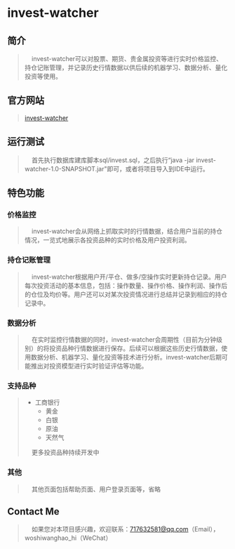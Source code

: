 # invest-watcher
## 简介
>&nbsp;&nbsp;&nbsp;&nbsp;invest-watcher可以对股票、期货、贵金属投资等进行实时价格监控、持仓记账管理，并记录历史行情数据以供后续的机器学习、数据分析、量化投资等使用。   
## 官方网站
> [invest-watcher](http://94.191.80.104:8080)
## 运行测试
>&nbsp;&nbsp;&nbsp;&nbsp;首先执行数据库建库脚本sql/invest.sql，之后执行“java -jar invest-watcher-1.0-SNAPSHOT.jar"即可，或者将项目导入到IDE中运行。
## 特色功能
### 价格监控
>&nbsp;&nbsp;&nbsp;&nbsp;invest-watcher会从网络上抓取实时的行情数据，结合用户当前的持仓情况，一览式地展示各投资品种的实时价格及用户投资利润。    
### 持仓记账管理
>&nbsp;&nbsp;&nbsp;&nbsp;invest-watcher根据用户开/平仓、做多/空操作实时更新持仓记录。用户每次投资活动的基本信息，包括：操作数量、操作价格、操作利润、操作后的仓位及均价等。用户还可以对某次投资情况进行总结并记录到相应的持仓记录中。
### 数据分析   
>&nbsp;&nbsp;&nbsp;&nbsp;在实时监控行情数据的同时，invest-watcher会周期性（目前为分钟级别）的将投资品种行情数据进行保存。后续可以根据这些历史行情数据，使用数据分析、机器学习、量化投资等技术进行分析。invest-watcher后期可能推出对投资模型进行实时验证评估等功能。
### 支持品种
>+ 工商银行
>   + 黄金
>   + 白银
>   + 原油
>   + 天然气   
>
> &nbsp;&nbsp;&nbsp;&nbsp;更多投资品种持续开发中
### 其他
>&nbsp;&nbsp;&nbsp;&nbsp;其他页面包括帮助页面、用户登录页面等，省略
## Contact Me  
>&nbsp;&nbsp;&nbsp;&nbsp;如果您对本项目感兴趣，欢迎联系：717632581@qq.com（Email），woshiwanghao_hi（WeChat）
